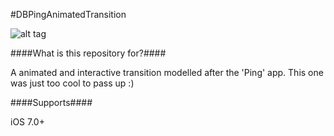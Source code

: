 #DBPingAnimatedTransition

![alt tag](https://cloud.githubusercontent.com/assets/5367914/5308340/9f614902-7be3-11e4-90d0-0f08e26ffab2.gif)

####What is this repository for?####

A animated and interactive transition modelled after the 'Ping' app. This one was just too cool to pass up :)

####Supports####

iOS 7.0+
